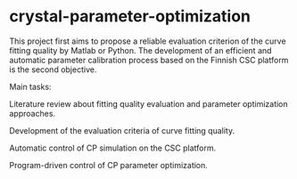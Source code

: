 # crystal-parameter-optimization
This project first aims to propose a reliable evaluation criterion of the curve fitting quality by Matlab or Python. The development of an efficient and automatic parameter calibration process based on the Finnish CSC platform is the second objective. 

Main tasks: 

Literature review about fitting quality evaluation and parameter optimization approaches. 

Development of the evaluation criteria of curve fitting quality. 

Automatic control of CP simulation on the CSC platform. 

Program-driven control of CP parameter optimization.  
